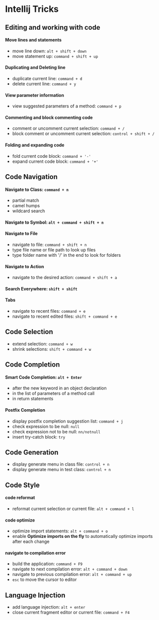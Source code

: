 # Intellij Tricks

## Editing and working with code
#### Move lines and statements
- move line down: `alt + shift + down`
- move statement up: `command + shift + up`

#### Duplicating and Deleting line
- duplicate current line: `command + d`
- delete current line: `command + y`

#### View parameter information
- view suggested parameters of a method: `command + p`

#### Commenting and block commenting code
- comment or uncomment current selection: `command + /`
- block comment or uncomment current selection: `control + shift + /`

#### Folding and expanding code
- fold current code block: `command + '-'`
- expand current code block: `command + '+'`

## Code Navigation
#### Navigate to Class: `command + n`
- partial match
- camel humps
- wildcard search

#### Navigate to Symbol: `alt + command + shift + n`

#### Navigate to File
- navigate to file: `command + shift + n`
- type file name or file path to look up files
- type folder name with '/' in the end to look for folders

#### Navigate to Action
- navigate to the desired action: `command + shift + a`

#### Search Everywhere: `shift + shift`

#### Tabs
- navigate to recent files: `command + e`
- navigate to recent edited files: `shift + command + e`

## Code Selection
- extend selection: `command + w`
- shrink selections: `shift + command + w`

## Code Completion
#### Smart Code Completion: `alt + Enter`
- after the new keyword in an object declaration
- in the list of parameters of a method call
- in return statements
#### Postfix Completion
- display postfix completion suggestion list: `command + j`
- check expression to be null: `null`
- check expression not to be null: `nn/notnull`
- insert try-catch block: `try`

## Code Generation
- display generate menu in class file: `control + n`
- display generate menu in test class: `control + n`

## Code Style
#### code reformat
- reformat current selection or current file: `alt + command + l`
#### code optimize
- optimize import statements: `alt + command + o`
- enable **Optimize imports on the fly** to automatically optimize imports after each change
#### navigate to compilation error
- build the application: `command + F9`
- navigate to next compilation error: `alt + command + down`
- navigate to previous compilation error: `alt + command + up`
- `esc` to move the cursor to editor

## Language Injection
- add language injection: `alt + enter`
- close current fragment editor or current file: `command + F4`
